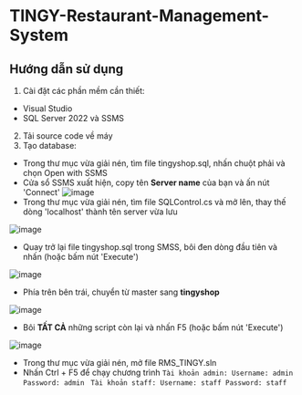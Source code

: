 # TINGY-Restaurant-Management-System
## Hướng dẫn sử dụng
1. Cài đặt các phần mềm cần thiết:
* Visual Studio
* SQL Server 2022 và SSMS
2. Tải source code về máy
3. Tạo database:
* Trong thư mục vừa giải nén, tìm file tingyshop.sql, nhấn chuột phải và chọn Open with SSMS
* Cửa sổ SSMS xuất hiện, copy tên **Server name** của bạn và ấn nút 'Connect'
![image](https://user-images.githubusercontent.com/28885151/235122740-50326479-0650-4bf1-9aba-9b786c711a10.png)
* Trong thư mục vừa giải nén, tìm file SQLControl.cs và mở lên, thay thế dòng 'localhost' thành tên server vừa lưu

![image](https://user-images.githubusercontent.com/28885151/235123067-cf6c2dea-56d8-4868-9ce6-bd820b3affdd.png)

* Quay trở lại file tingyshop.sql trong SMSS, bôi đen dòng đầu tiên và nhấn (hoặc bấm nút 'Execute')

![image](https://user-images.githubusercontent.com/28885151/235121345-69617d39-dd2c-4386-a0e3-c6c31adfdbb3.png)

* Phía trên bên trái, chuyển từ master sang **tingyshop**

![image](https://user-images.githubusercontent.com/28885151/235121849-ce82934f-81fd-443a-89a7-a0a39df39c8b.png)

* Bôi **TẤT CẢ** những script còn lại và nhấn F5 (hoặc bấm nút 'Execute')

![image](https://user-images.githubusercontent.com/28885151/235122054-b37fb1e3-a3dd-4c34-a49f-61e3e01ee597.png)

* Trong thư mục vừa giải nén, mở file RMS_TINGY.sln
* Nhấn Ctrl + F5 để chạy chương trình
`Tài khoản admin:
Username: admin
Password: admin`
` Tài khoản staff:
Username: staff
Password: staff`


